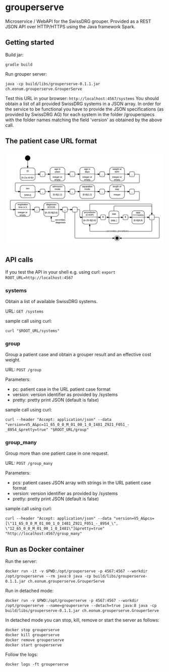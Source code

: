 # grouperserve
Microservice / WebAPI for the SwissDRG grouper. Provided as a REST JSON API over HTTP/HTTPS using the Java framework Spark.

## Getting started

Build jar:
```
gradle build
```

Run grouper server:
```
java -cp build/libs/grouperserve-0.1.1.jar ch.eonum.grouperserve.GrouperServe
```


Test this URL in your browser:
`http://localhost:4567/systems`
You should obtain a list of all provided SwissDRG systems in a JSON array. 
In order for the service to be functional you have to provide the JSON specifications (as provided by SwissDRG AG) for each system in the folder /grouperspecs with the folder names matching the field 'version' as obtained by the above call.

## The patient case URL format
![the URL patient case format](PatientCase_URL_format.png "The patient case URL format")

## API calls

If you test the API in your shell e.g. using curl:
`export ROOT_URL=http://localhost:4567`

### systems
Obtain a list of available SwissDRG systems.

URL:
`GET /systems`

sample call using curl:
```
curl "$ROOT_URL/systems"
```

### group
Group a patient case and obtain a grouper result and an effective cost weight.

URL:
`POST /group`

Parameters:
* pc: patient case in the URL patient case format
* version: version identifier as provided by /systems
* pretty: pretty print JSON (default is false)
	

sample call using curl: 
```
curl --header "Accept: application/json" --data "version=V5_A&pc=11_65_0_0_M_01_00_1_0_I481_Z921_F051_-_8954_&pretty=true" "$ROOT_URL/group"
```

### group_many
Group more than one patient case in one request.

URL:
`POST /group_many`

Parameters:
* pcs: patient cases JSON array with strings in the URL patient case format
* version: version identifier as provided by /systems
* pretty: pretty print JSON (default is false)
	

sample call using curl: 
```
curl --header "Accept: application/json" --data "version=V5_A&pcs=[\"11_65_0_0_M_01_00_1_0_I481_Z921_F051_-_8954_\", \"12_65_0_0_M_01_00_1_0_I481\"]&pretty=true" "http://localhost:4567/group_many"
```


## Run as Docker container
Run the server:
```
docker run -it -v $PWD:/opt/grouperserve -p 4567:4567 --workdir /opt/grouperserve --rm java:8 java -cp build/libs/grouperserve-0.1.1.jar ch.eonum.grouperserve.GrouperServe
```

Run in detached mode:
```
docker run -v $PWD:/opt/grouperserve -p 4567:4567 --workdir /opt/grouperserve --name=grouperserve --detach=true java:8 java -cp build/libs/grouperserve-0.1.1.jar ch.eonum.grouperserve.GrouperServe
```
In detached mode you can stop, kill, remove or start the server as follows:
```
docker stop grouperserve
docker kill grouperserve
docker remove grouperserve
docker start grouperserve
```
Follow the logs:
```
docker logs -ft grouperserve
```




